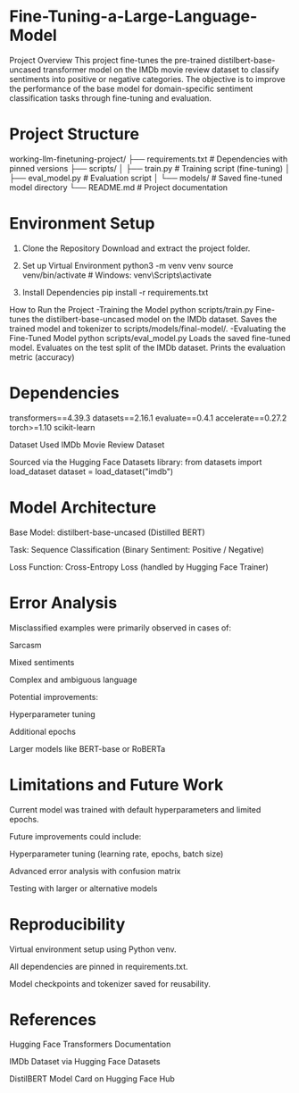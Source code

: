 # Fine-Tuning-a-Large-Language-Model

Project Overview
This project fine-tunes the pre-trained distilbert-base-uncased transformer model on the IMDb movie review dataset to classify sentiments into positive or negative categories. The objective is to improve the performance of the base model for domain-specific sentiment classification tasks through fine-tuning and evaluation.

# Project Structure

working-llm-finetuning-project/
├── requirements.txt               # Dependencies with pinned versions
├── scripts/
│   ├── train.py                   # Training script (fine-tuning)
│   ├── eval_model.py              # Evaluation script
│   └── models/                    # Saved fine-tuned model directory
└── README.md                      # Project documentation

# Environment Setup
1. Clone the Repository
Download and extract the project folder.

2. Set up Virtual Environment
python3 -m venv venv
source venv/bin/activate            # Windows: venv\Scripts\activate

3. Install Dependencies
pip install -r requirements.txt

How to Run the Project
-Training the Model
python scripts/train.py
Fine-tunes the distilbert-base-uncased model on the IMDb dataset.
Saves the trained model and tokenizer to scripts/models/final-model/.
-Evaluating the Fine-Tuned Model
python scripts/eval_model.py
Loads the saved fine-tuned model.
Evaluates on the test split of the IMDb dataset.
Prints the evaluation metric (accuracy)

# Dependencies

transformers==4.39.3
datasets==2.16.1
evaluate==0.4.1
accelerate==0.27.2
torch>=1.10
scikit-learn

Dataset Used
IMDb Movie Review Dataset

Sourced via the Hugging Face Datasets library:
from datasets import load_dataset
dataset = load_dataset("imdb")

# Model Architecture
Base Model: distilbert-base-uncased (Distilled BERT)

Task: Sequence Classification (Binary Sentiment: Positive / Negative)

Loss Function: Cross-Entropy Loss (handled by Hugging Face Trainer)

# Error Analysis
Misclassified examples were primarily observed in cases of:

Sarcasm

Mixed sentiments

Complex and ambiguous language

Potential improvements:

Hyperparameter tuning

Additional epochs

Larger models like BERT-base or RoBERTa

# Limitations and Future Work

Current model was trained with default hyperparameters and limited epochs.

Future improvements could include:

Hyperparameter tuning (learning rate, epochs, batch size)

Advanced error analysis with confusion matrix

Testing with larger or alternative models

# Reproducibility

Virtual environment setup using Python venv.

All dependencies are pinned in requirements.txt.

Model checkpoints and tokenizer saved for reusability.

# References

Hugging Face Transformers Documentation

IMDb Dataset via Hugging Face Datasets

DistilBERT Model Card on Hugging Face Hub
